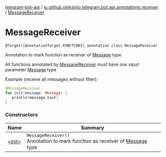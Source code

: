 [telegram-bot-api](../../index.md) / [io.github.oleksivio.telegram.bot.api.annotations.receiver](../index.md) / [MessageReceiver](./index.md)

# MessageReceiver

`@Target([AnnotationTarget.FUNCTION]) annotation class MessageReceiver`

Annotation to mark function as receiver of
[Message](../../io.github.oleksivio.telegram.bot.api.model.objects.std/-message/index.md) type

All functions annotated by [MessageReceiver](./index.md) must have one input parameter
[Message](../../io.github.oleksivio.telegram.bot.api.model.objects.std/-message/index.md) type

Example (receive all messages without filter):

``` kotlin
@MessageReceiver
fun init(message: Message) {
   println(message.text)
}

```

### Constructors

| Name | Summary |
|---|---|
| [&lt;init&gt;](-init-.md) | `MessageReceiver()`<br>Annotation to mark function as receiver of [Message](../../io.github.oleksivio.telegram.bot.api.model.objects.std/-message/index.md) type |
